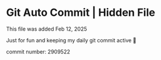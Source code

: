 # Git Auto Commit | Hidden File

This file was added Feb 12, 2025

Just for fun and keeping my daily git commit active 🤪

commit number: 2909522
